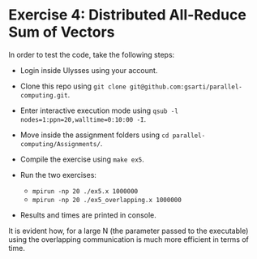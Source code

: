 # Exercise 4: Distributed All-Reduce Sum of Vectors

In order to test the code, take the following steps:

* Login inside Ulysses using your account.

* Clone this repo using `git clone git@github.com:gsarti/parallel-computing.git`.

* Enter interactive execution mode using `qsub -l nodes=1:ppn=20,walltime=0:10:00 -I`.

* Move inside the assignment folders using `cd parallel-computing/Assignments/`.

* Compile the exercise using `make ex5`.

* Run the two exercises:

    * `mpirun -np 20 ./ex5.x 1000000`
    * `mpirun -np 20 ./ex5_overlapping.x 1000000`

* Results and times are printed in console.

It is evident how, for a large N (the parameter passed to the executable) using the overlapping communication is much more efficient in terms of time.